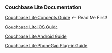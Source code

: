 ### Couchbase Lite Documentation
[Couchbase Lite Concepts Guide](cbl-concepts)  <-- Read Me First!

[Couchbase Lite iOS Guide](cbl-ios)  

[Couchbase Lite Android Guide](cbl-android)  

[Couchbase Lite PhoneGap Plug-in Guide](cbl-phonegap)

<!--
[Couchbase Lite REST API Reference](cbl-api)  
--> 